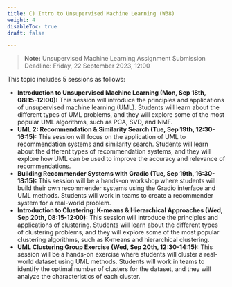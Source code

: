 ```yaml
---
title: C) Intro to Unsupervised Machine Learning (W38)
weight: 4
disableToc: true
draft: false

---
```


> **Note:** Unsupervised Machine Learning Assignment Submission Deadline: Friday, 22 September 2023, 12:00


This topic includes 5 sessions as follows:

- **Introduction to Unsupervised Machine Learning (Mon, Sep 18th, 08:15-12:00):** This session will introduce the principles and applications of unsupervised machine learning (UML). Students will learn about the different types of UML problems, and they will explore some of the most popular UML algorithms, such as PCA, SVD, and NMF.
- **UML 2: Recommendation & Similarity Search (Tue, Sep 19th, 12:30-16:15):** This session will focus on the application of UML to recommendation systems and similarity search. Students will learn about the different types of recommendation systems, and they will explore how UML can be used to improve the accuracy and relevance of recommendations.
- **Building Recommender Systems with Gradio (Tue, Sep 19th, 16:30-18:15):** This session will be a hands-on workshop where students will build their own recommender systems using the Gradio interface and UML methods. Students will work in teams to create a recommender system for a real-world problem.
- **Introduction to Clustering: K-means & Hierarchical Approaches (Wed, Sep 20th, 08:15-12:00):** This session will introduce the principles and applications of clustering. Students will learn about the different types of clustering problems, and they will explore some of the most popular clustering algorithms, such as K-means and hierarchical clustering.
- **UML Clustering Group Exercise (Wed, Sep 20th, 12:30-14:15):** This session will be a hands-on exercise where students will cluster a real-world dataset using UML methods. Students will work in teams to identify the optimal number of clusters for the dataset, and they will analyze the characteristics of each cluster.

<!-- ## Intro slides

Use arrows keys on keyboard to navigate. Alternatively [fullscreen slides](https://SDS-AAU.github.io/SDS-master/M1/slides/SDS-M1-UML_Intro.pdf) 
  
{{< IncludeSlides "https://SDS-AAU.github.io/SDS-master/M1/slides/SDS-M1-UML_Intro.pdf" >}} -->

